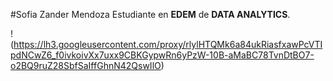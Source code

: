 #Sofia Zander Mendoza
Estudiante en **EDEM** de **DATA ANALYTICS**. 

!(https://lh3.googleusercontent.com/proxy/rlylHTQMk6a84ukRiasfxawPcVTIpdNCwZ6_f0ivkoivXx7uxx9CBKGypwRn6yPzW-10B-aMaBC78TvnDtBO7-o2BQ9ruZ28SbfSaIffGhnN42QswIlO)
